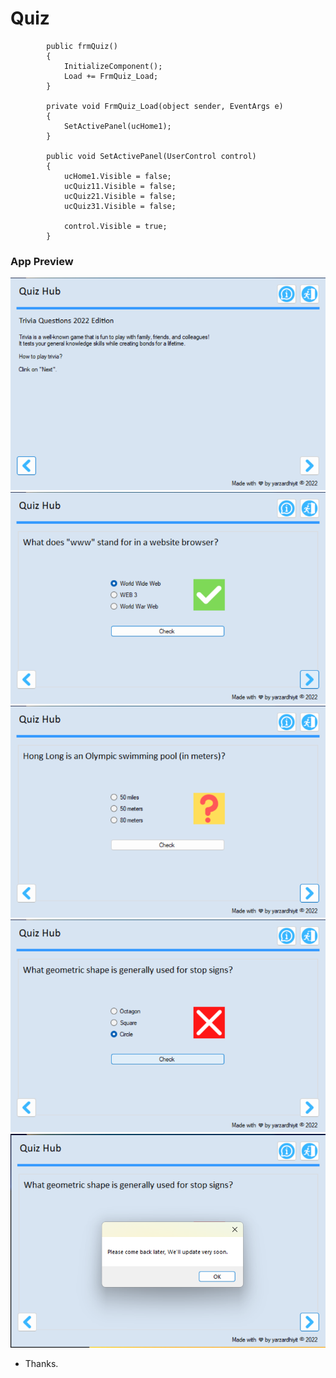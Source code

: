 # Quiz

```
        public frmQuiz()
        {
            InitializeComponent();
            Load += FrmQuiz_Load;
        }

        private void FrmQuiz_Load(object sender, EventArgs e)
        {
            SetActivePanel(ucHome1);
        }

        public void SetActivePanel(UserControl control)
        {
            ucHome1.Visible = false;
            ucQuiz11.Visible = false;
            ucQuiz21.Visible = false;
            ucQuiz31.Visible = false;

            control.Visible = true; 
        }
```

### App Preview

![Home](https://github.com/yarzardhiyit/yarzardhiyit/blob/main/qh1.png)
![Quiz1](https://github.com/yarzardhiyit/yarzardhiyit/blob/main/qh2.png)
![Quiz2](https://github.com/yarzardhiyit/yarzardhiyit/blob/main/qh3.png)
![Quiz3](https://github.com/yarzardhiyit/yarzardhiyit/blob/main/qh4.png)
![Box2](https://github.com/yarzardhiyit/yarzardhiyit/blob/main/qh5.png)

- Thanks.
